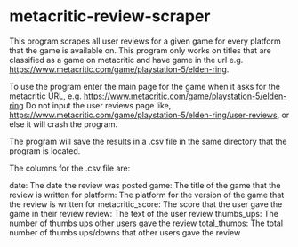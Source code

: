 # metacritic-review-scraper

This program scrapes all user reviews for a given game for every platform that the game is available on. This program only works on titles that are classified as a game on metacritic and have game in the url e.g. https://www.metacritic.com/game/playstation-5/elden-ring.

To use the program enter the main page for the game when it asks for the metacritic URL, e.g. https://www.metacritic.com/game/playstation-5/elden-ring
Do not input the user reviews page like, https://www.metacritic.com/game/playstation-5/elden-ring/user-reviews, or else it will crash the program.

The program will save the results in a .csv file in the same directory that the program is located.

The columns for the .csv file are:

date: The date the review was posted
game: The title of the game that the review is written for
platform: The platform for the version of the game that the review is written for
metacritic_score: The score that the user gave the game in their review
review: The text of the user review
thumbs_ups: The number of thumbs ups other users gave the review
total_thumbs: The total number of thumbs ups/downs that other users gave the review
